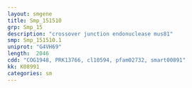 ```yaml
---
layout: smgene
title: Smp_151510
grp: Smp_15
description: "crossover junction endonuclease mus81"
smp: Smp_151510.1
uniprot: "G4VH69"
length:  2046
cdd: "COG1948, PRK13766, cl10594, pfam02732, smart00891"
kk: K08991
categories: sm
---
```

